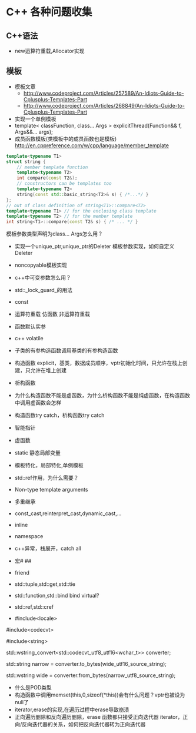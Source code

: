 # C++ 各种问题收集
## C++语法
- new运算符重载,Allocator实现 
## 模板
- 模板文章
  * http://www.codeproject.com/Articles/257589/An-Idiots-Guide-to-Cplusplus-Templates-Part
  * http://www.codeproject.com/Articles/268849/An-Idiots-Guide-to-Cplusplus-Templates-Part
- 实现一个单例模板
- template&lt; classFunction, class... Args &gt; explicitThread(Function&amp;&amp; f, Args&amp;&amp;... args);
- 成员函数模板(类模板中的成员函数也是模板) http://en.cppreference.com/w/cpp/language/member_template
```c++
template<typename T1>
struct string {
    // member template function
    template<typename T2>
    int compare(const T2&);
    // constructors can be templates too
    template<typename T2>
    string(const std::basic_string<T2>& s) { /*...*/ }
};
// out of class definition of string<T1>::compare<T2> 
template<typename T1> // for the enclosing class template
template<typename T2> // for the member template
int string<T1>::compare(const T2& s) { /* ... */ }
```

模板参数类型声明为class... Args怎么用？
- 实现一个unique_ptr,unique_ptr的Deleter 模板参数实现，如何自定义Deleter
- noncopyable模板实现

- c++中可变参数怎么用？
- std::_lock\_guard_的用法
- const
- 运算符重载 仿函数 非运算符重载
- 函数默认实参
- c++ volatile
- 子类的有参构造函数调用基类的有参构造函数
- 构造函数 explicit，基类，数据成员顺序，vptr初始化时间，只允许在栈上创建，只允许在堆上创建
- 析构函数
- 为什么构造函数不能是虚函数，为什么析构函数不能是纯虚函数，在构造函数中调用虚函数会怎样
- 构造函数try catch，析构函数try catch
- 智能指针
- 虚函数
- static 静态局部变量
- 模板特化，局部特化,单例模板
- std::ref作用，为什么需要？
- Non-type template arguments
- 多重继承
- const\_cast,reinterpret\_cast,dynamic\_cast,...
- inline
- namespace
- c++异常，栈展开，catch all
- 宏# ##
- friend
- std::tuple,std::get,std::tie
- std::function,std::bind bind virtual?
- std::ref,std::cref
- #include&lt;locale&gt;

#include&lt;codecvt&gt;

#include&lt;string&gt;

std::wstring\_convert&lt;std::codecvt\_utf8\_utf16&lt;wchar\_t&gt;&gt; converter;

std::string narrow = converter.to\_bytes(wide\_utf16\_source\_string);

std::wstring wide = converter.from\_bytes(narrow\_utf8\_source\_string);

- 什么是POD类型
- 构造函数中调用memset(this,0,sizeof(\*this))会有什么问题？vptr也被设为null了
- iterator,erase的实现,在遍历过程中erase导致崩溃
- 正向遍历删除和反向遍历删除，erase 函数都只接受正向迭代器 iterator，正向/反向迭代器的关系，如何把反向迭代器转为正向迭代器
